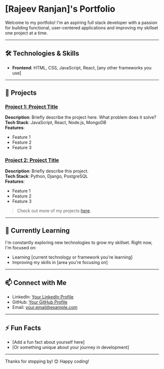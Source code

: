 # [Rajeev Ranjan]'s Portfolio

Welcome to my portfolio! I'm an aspiring full stack developer with a passion for building functional, user-centered applications and improving my skillset one project at a time.

---

## 🛠️ Technologies & Skills

- **Frontend**: HTML, CSS, JavaScript, React, [any other frameworks you use]

---

## 🚀 Projects

### [Project 1: Project Title](link-to-project)
**Description**: Briefly describe the project here. What problem does it solve?  
**Tech Stack**: JavaScript, React, Node.js, MongoDB  
**Features**:
- Feature 1
- Feature 2
- Feature 3  

### [Project 2: Project Title](link-to-project)
**Description**: Briefly describe this project.  
**Tech Stack**: Python, Django, PostgreSQL  
**Features**:
- Feature 1
- Feature 2
- Feature 3  

> Check out more of my projects [here](link-to-your-GitHub-repos).

---

## 🌱 Currently Learning

I'm constantly exploring new technologies to grow my skillset. Right now, I'm focused on:
- Learning [current technology or framework you're learning]
- Improving my skills in [area you're focusing on]

---

## 📫 Connect with Me

- LinkedIn: [Your LinkedIn Profile](link-to-your-LinkedIn)
- GitHub: [Your GitHub Profile](link-to-your-GitHub-profile)
- Email: [your.email@example.com](mailto:your.email@example.com)

---

## ⚡ Fun Facts

- [Add a fun fact about yourself here]
- [Or something unique about your journey in development]

---

Thanks for stopping by! 😊 Happy coding!
